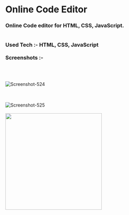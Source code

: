 # Online Code Editor
<h3> 
  Online Code editor for HTML, CSS, JavaScript.
  <br>
  <br>
  <br>
Used Tech :- HTML, CSS, JavaScript
  <br>
  <br>
Screenshots :-
</h3>
  <br>
  <br>
<p align="center">
  
  <img src="https://i.ibb.co/zJryzk2/Screenshot-524.png" alt="Screenshot-524" border="0"></a>
  
  <br>
  <br>
  <img src="https://i.ibb.co/x6RkRWM/Screenshot-525.png" alt="Screenshot-525" border="0"></a>
   <br>
  <br>
   <img src="https://c.tenor.com/hDe8SeSXBVwAAAAi/thank-you-thanks.gif" height="300px" width="300px">
  <br>
  <br>
  </p>
  
  

